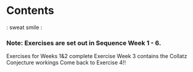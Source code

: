  
# Contents
: sweat smile :
### Note: Exercises are set out in Sequence Week 1 - 6.

Exercises for Weeks 1&2 complete
Exercise Week 3 contains the Collatz Conjecture workings
Come back to Exercise 4!!
